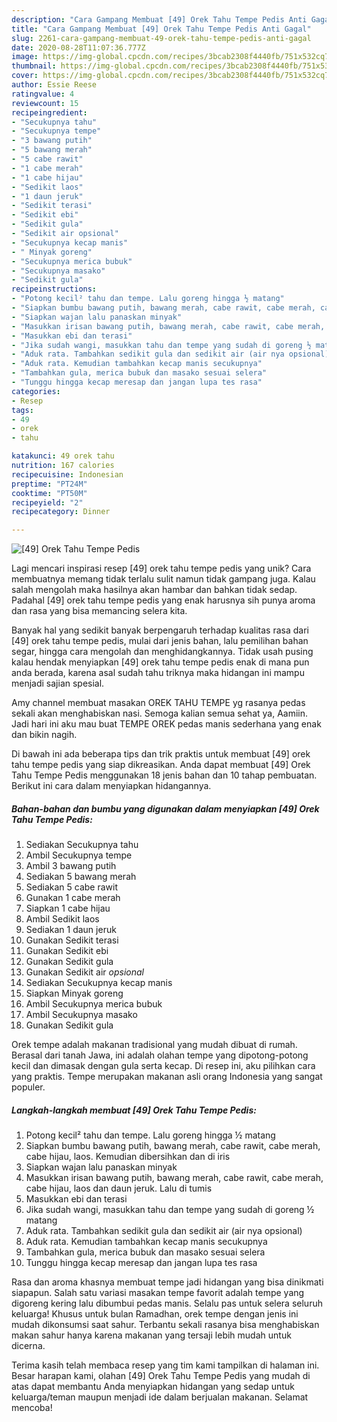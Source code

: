 ```yaml
---
description: "Cara Gampang Membuat [49] Orek Tahu Tempe Pedis Anti Gagal"
title: "Cara Gampang Membuat [49] Orek Tahu Tempe Pedis Anti Gagal"
slug: 2261-cara-gampang-membuat-49-orek-tahu-tempe-pedis-anti-gagal
date: 2020-08-28T11:07:36.777Z
image: https://img-global.cpcdn.com/recipes/3bcab2308f4440fb/751x532cq70/49-orek-tahu-tempe-pedis-foto-resep-utama.jpg
thumbnail: https://img-global.cpcdn.com/recipes/3bcab2308f4440fb/751x532cq70/49-orek-tahu-tempe-pedis-foto-resep-utama.jpg
cover: https://img-global.cpcdn.com/recipes/3bcab2308f4440fb/751x532cq70/49-orek-tahu-tempe-pedis-foto-resep-utama.jpg
author: Essie Reese
ratingvalue: 4
reviewcount: 15
recipeingredient:
- "Secukupnya tahu"
- "Secukupnya tempe"
- "3 bawang putih"
- "5 bawang merah"
- "5 cabe rawit"
- "1 cabe merah"
- "1 cabe hijau"
- "Sedikit laos"
- "1 daun jeruk"
- "Sedikit terasi"
- "Sedikit ebi"
- "Sedikit gula"
- "Sedikit air opsional"
- "Secukupnya kecap manis"
- " Minyak goreng"
- "Secukupnya merica bubuk"
- "Secukupnya masako"
- "Sedikit gula"
recipeinstructions:
- "Potong kecil² tahu dan tempe. Lalu goreng hingga ½ matang"
- "Siapkan bumbu bawang putih, bawang merah, cabe rawit, cabe merah, cabe hijau, laos. Kemudian dibersihkan dan di iris"
- "Siapkan wajan lalu panaskan minyak"
- "Masukkan irisan bawang putih, bawang merah, cabe rawit, cabe merah, cabe hijau, laos dan daun jeruk. Lalu di tumis"
- "Masukkan ebi dan terasi"
- "Jika sudah wangi, masukkan tahu dan tempe yang sudah di goreng ½ matang"
- "Aduk rata. Tambahkan sedikit gula dan sedikit air (air nya opsional)"
- "Aduk rata. Kemudian tambahkan kecap manis secukupnya"
- "Tambahkan gula, merica bubuk dan masako sesuai selera"
- "Tunggu hingga kecap meresap dan jangan lupa tes rasa"
categories:
- Resep
tags:
- 49
- orek
- tahu

katakunci: 49 orek tahu 
nutrition: 167 calories
recipecuisine: Indonesian
preptime: "PT24M"
cooktime: "PT50M"
recipeyield: "2"
recipecategory: Dinner

---
```



![[49] Orek Tahu Tempe Pedis](https://img-global.cpcdn.com/recipes/3bcab2308f4440fb/751x532cq70/49-orek-tahu-tempe-pedis-foto-resep-utama.jpg)

Lagi mencari inspirasi resep [49] orek tahu tempe pedis yang unik? Cara membuatnya memang tidak terlalu sulit namun tidak gampang juga. Kalau salah mengolah maka hasilnya akan hambar dan bahkan tidak sedap. Padahal [49] orek tahu tempe pedis yang enak harusnya sih punya aroma dan rasa yang bisa memancing selera kita.

Banyak hal yang sedikit banyak berpengaruh terhadap kualitas rasa dari [49] orek tahu tempe pedis, mulai dari jenis bahan, lalu pemilihan bahan segar, hingga cara mengolah dan menghidangkannya. Tidak usah pusing kalau hendak menyiapkan [49] orek tahu tempe pedis enak di mana pun anda berada, karena asal sudah tahu triknya maka hidangan ini mampu menjadi sajian spesial.

Amy channel membuat masakan OREK TAHU TEMPE yg rasanya pedas sekali akan menghabiskan nasi. Semoga kalian semua sehat ya, Aamiin. Jadi hari ini aku mau buat TEMPE OREK pedas manis sederhana yang enak dan bikin nagih.


Di bawah ini ada beberapa tips dan trik praktis untuk membuat [49] orek tahu tempe pedis yang siap dikreasikan. Anda dapat membuat [49] Orek Tahu Tempe Pedis menggunakan 18 jenis bahan dan 10 tahap pembuatan. Berikut ini cara dalam menyiapkan hidangannya.

<!--inarticleads1-->

##### Bahan-bahan dan bumbu yang digunakan dalam menyiapkan [49] Orek Tahu Tempe Pedis:

1. Sediakan Secukupnya tahu
1. Ambil Secukupnya tempe
1. Ambil 3 bawang putih
1. Sediakan 5 bawang merah
1. Sediakan 5 cabe rawit
1. Gunakan 1 cabe merah
1. Siapkan 1 cabe hijau
1. Ambil Sedikit laos
1. Sediakan 1 daun jeruk
1. Gunakan Sedikit terasi
1. Gunakan Sedikit ebi
1. Gunakan Sedikit gula
1. Gunakan Sedikit air *opsional*
1. Sediakan Secukupnya kecap manis
1. Siapkan  Minyak goreng
1. Ambil Secukupnya merica bubuk
1. Ambil Secukupnya masako
1. Gunakan Sedikit gula


Orek tempe adalah makanan tradisional yang mudah dibuat di rumah. Berasal dari tanah Jawa, ini adalah olahan tempe yang dipotong-potong kecil dan dimasak dengan gula serta kecap. Di resep ini, aku pilihkan cara yang praktis. Tempe merupakan makanan asli orang Indonesia yang sangat populer. 

<!--inarticleads2-->

##### Langkah-langkah membuat [49] Orek Tahu Tempe Pedis:

1. Potong kecil² tahu dan tempe. Lalu goreng hingga ½ matang
1. Siapkan bumbu bawang putih, bawang merah, cabe rawit, cabe merah, cabe hijau, laos. Kemudian dibersihkan dan di iris
1. Siapkan wajan lalu panaskan minyak
1. Masukkan irisan bawang putih, bawang merah, cabe rawit, cabe merah, cabe hijau, laos dan daun jeruk. Lalu di tumis
1. Masukkan ebi dan terasi
1. Jika sudah wangi, masukkan tahu dan tempe yang sudah di goreng ½ matang
1. Aduk rata. Tambahkan sedikit gula dan sedikit air (air nya opsional)
1. Aduk rata. Kemudian tambahkan kecap manis secukupnya
1. Tambahkan gula, merica bubuk dan masako sesuai selera
1. Tunggu hingga kecap meresap dan jangan lupa tes rasa


Rasa dan aroma khasnya membuat tempe jadi hidangan yang bisa dinikmati siapapun. Salah satu variasi masakan tempe favorit adalah tempe yang digoreng kering lalu dibumbui pedas manis. Selalu pas untuk selera seluruh keluarga! Khusus untuk bulan Ramadhan, orek tempe dengan jenis ini mudah dikonsumsi saat sahur. Terbantu sekali rasanya bisa menghabiskan makan sahur hanya karena makanan yang tersaji lebih mudah untuk dicerna. 

Terima kasih telah membaca resep yang tim kami tampilkan di halaman ini. Besar harapan kami, olahan [49] Orek Tahu Tempe Pedis yang mudah di atas dapat membantu Anda menyiapkan hidangan yang sedap untuk keluarga/teman maupun menjadi ide dalam berjualan makanan. Selamat mencoba!
